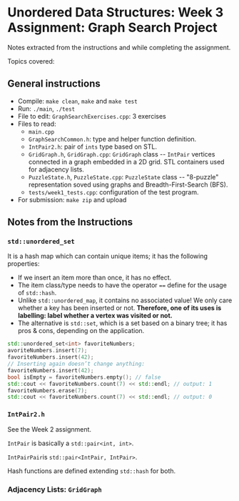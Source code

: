 # Unordered Data Structures: Week 3 Assignment: Graph Search Project

Notes extracted from the instructions and while completing the assignment.

Topics covered:


## General instructions

- Compile: `make clean`, `make` and `make test`
- Run: `./main`, `./test`
- File to edit: `GraphSearchExercises.cpp`: 3 exercises
- Files to read:
    - `main.cpp`
    - `GraphSearchCommon.h`: type and helper function definition.
    - `IntPair2.h`: pair of `ints` type based on STL.
    - `GridGraph.h`, `GridGraph.cpp`: `GridGraph` class -- `IntPair` vertices connected in a graph embedded in a 2D grid. STL containers used for adjacency lists.
    - `PuzzleState.h`, `PuzzleState.cpp`: `PuzzleState` class -- "8-puzzle" representation soved using graphs and Breadth-First-Search (BFS).
    - `tests/week1_tests.cpp`: configuration of the test program.
- For submission: `make zip` and upload

## Notes from the Instructions

### `std::unordered_set`

It is a hash map which can contain unique items; it has the following properties:

- If we insert an item more than once, it has no effect.
- The item class/type needs to have the operator `==` define for the usage of `std::hash`.
- Unlike `std::unordered_map`, it contains no associated value! We only care whether a key has been inserted or not. **Therefore, one of its uses is labelling: label whether a vertex was visited or not.**
- The alternative is `std::set`, which is a set based on a binary tree; it has pros & cons, depending on the application.

```c++
std::unordered_set<int> favoriteNumbers;
avoriteNumbers.insert(7);
favoriteNumbers.insert(42);
// Inserting again doesn’t change anything:
favoriteNumbers.insert(42);
bool isEmpty = favoriteNumbers.empty(); // false
std::cout << favoriteNumbers.count(7) << std::endl; // output: 1
favoriteNumbers.erase(7);
std::cout << favoriteNumbers.count(7) << std::endl; // output: 0
```

### `IntPair2.h`

See the Week 2 assignment.

`IntPair` is basically a `std::pair<int, int>`.

`IntPairPair`is `std::pair<IntPair, IntPair>`.

Hash functions are defined extending `std::hash` for both.

### Adjacency Lists: `GridGraph`